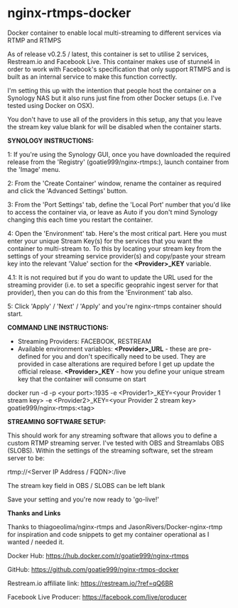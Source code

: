 # nginx-rtmps-docker

Docker container to enable local multi-streaming to different services via RTMP and RTMPS

As of release v0.2.5 / latest, this container is set to utilise 2 services, Restream.io and Facebook Live.  This container makes use of stunnel4 in order to work with Facebook's specification that only support RTMPS and is built as an internal service to make this function correctly.

I'm setting this up with the intention that people host the container on a Synology NAS but it also runs just fine from other Docker setups (i.e. I've tested using Docker on OSX).

You don't have to use all of the providers in this setup, any that you leave the stream key value blank for will be disabled when the container starts.



**SYNOLOGY INSTRUCTIONS:**

1: If you're using the Synology GUI, once you have downloaded the required release from the 'Registry' (goatie999/nginx-rtmps:<tag>), launch container from the 'Image' menu.

2: From the 'Create Container' window, rename the container as required and click the 'Advanced Settings' button.

3: From the 'Port Settings' tab, define the 'Local Port' number that you'd like to access the container via, or leave as Auto if you don't mind Synology changing this each time you restart the container.

4: Open the 'Environment' tab.  Here's the most critical part.  Here you must enter your unique Stream Key(s) for the services that you want the container to multi-stream to.  To this by locating your stream key from the settings of your streaming service provider(s) and copy/paste your stream key into the relevant 'Value' section for the **\<Provider\>\_KEY** variable.
  
4.1: It is not required but if you do want to update the URL used for the streaming provider (i.e. to set a specific geoprahic ingest server for that provider), then you can do this from the 'Environment' tab also.

5: Click 'Apply' / 'Next' / 'Apply' and you're nginx-rtmps container should start.



**COMMAND LINE INSTRUCTIONS:**

* Streaming Providers: FACEBOOK, RESTREAM
* Available environment variables:
    **\<Provider\>\_URL** - these are pre-defined for you and don't specifically need to be used.  They are provided in case alterations are required before I get up update the official release.
    **\<Provider\>\_KEY** - how you define your unique stream key that the container will consume on start

docker run -d -p \<your port\>:1935 -e \<Provider1\>\_KEY=\<your Provider 1 stream key\> -e \<Provider2\>\_KEY=\<your Provider 2 stream key\> goatie999/nginx-rtmps:\<tag\>



**STREAMING SOFTWARE SETUP:**

This should work for any streaming software that allows you to define a custom RTMP streaming server.  I've tested with OBS and Streamlabs OBS (SLOBS).  Within the settings of the streaming software, set the stream server to be:

rtmp://<Server IP Address / FQDN>:<Chosen Port Number>/live

The stream key field in OBS / SLOBS can be left blank

Save your setting and you're now ready to 'go-live!'




**Thanks and Links**

Thanks to thiagoeolima/nginx-rtmps and JasonRivers/Docker-nginx-rtmp for inspiration and code snippets to get my container operational as I wanted / needed it.

Docker Hub: https://hub.docker.com/r/goatie999/nginx-rtmps

GitHub: https://github.com/goatie999/nginx-rtmps-docker


Restream.io affiliate link: https://restream.io/?ref=qQ6BR

Facebook Live Producer: https://facebook.com/live/producer
